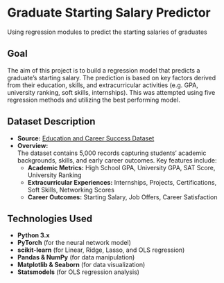 # Graduate Starting Salary Predictor
Using regression modules to predict the starting salaries of graduates

## Goal

The aim of this project is to build a regression model that predicts a graduate’s starting salary. The prediction is based on key factors derived from their education, skills, and extracurricular activities (e.g. GPA, university ranking, soft skills, internships). This was attempted using five regression methods and utilizing the best performing model.

## Dataset Description

- **Source:** [Education and Career Success Dataset](https://www.kaggle.com/datasets/adilshamim8/education-and-career-success/data)
- **Overview:**  
  The dataset contains 5,000 records capturing students’ academic backgrounds, skills, and early career outcomes. Key features include:
  - **Academic Metrics:** High School GPA, University GPA, SAT Score, University Ranking
  - **Extracurricular Experiences:** Internships, Projects, Certifications, Soft Skills, Networking Scores
  - **Career Outcomes:** Starting Salary, Job Offers, Career Satisfaction

## Technologies Used

- **Python 3.x**
- **PyTorch** (for the neural network model)
- **scikit-learn** (for Linear, Ridge, Lasso, and OLS regression)
- **Pandas & NumPy** (for data manipulation)
- **Matplotlib & Seaborn** (for data visualization)
- **Statsmodels** (for OLS regression analysis)
